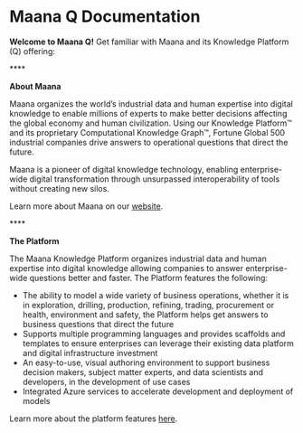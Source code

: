 # Maana Q Documentation

**Welcome to Maana Q!** Get familiar with Maana and its Knowledge Platform \(Q\) offering:

\*\*\*\*

**About Maana**

Maana organizes the world’s industrial data and human expertise into digital knowledge to enable millions of experts to make better decisions affecting the global economy and human civilization.  Using our Knowledge Platform™ and its proprietary Computational Knowledge Graph™, Fortune Global 500 industrial companies drive answers to operational questions that direct the future.

Maana is a pioneer of digital knowledge technology, enabling enterprise-wide digital transformation through unsurpassed interoperability of tools without creating new silos.

Learn more about Maana on our [website](https://www.maana.io).

\*\*\*\*

**The Platform**

The Maana Knowledge Platform organizes industrial data and human expertise into digital knowledge allowing companies to answer enterprise-wide questions better and faster. The Platform features the following:

* The ability to model a wide variety of business operations, whether it is in exploration, drilling, production, refining, trading, procurement or health, environment and safety, the Platform helps get answers to business questions that direct the future
* Supports multiple programming languages and provides scaffolds and templates to ensure enterprises can leverage their existing data platform and digital infrastructure investment
* An easy-to-use, visual authoring environment to support business decision makers, subject matter experts, and data scientists and developers, in the development of use cases
* Integrated Azure services to accelerate development and deployment of models

Learn more about the platform features [here](platform-features/).

